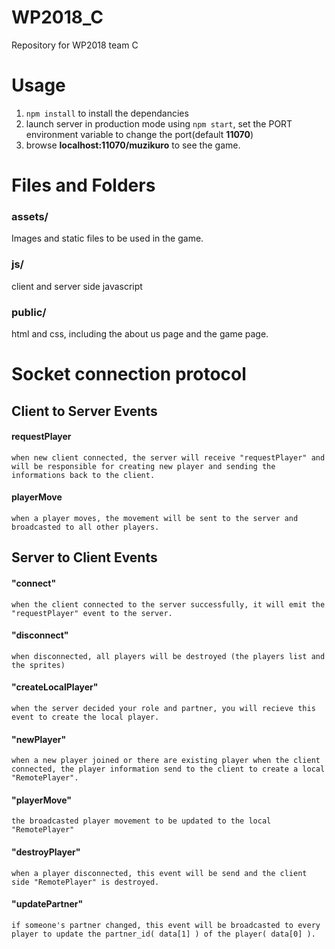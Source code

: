 # WP2018_C
Repository for WP2018 team C

# Usage
1. `npm install` to install the dependancies
2. launch server in production mode using `npm start`, set the PORT environment variable to change the port(default __11070__)
3. browse __localhost:11070/muzikuro__ to see the game.

# Files and Folders
### assets/
Images and static files to be used in the game.
### js/
client and server side javascript
### public/
html and css, including the about us page and the game page.

# Socket connection protocol
## Client to Server Events
#### requestPlayer
    when new client connected, the server will receive "requestPlayer" and will be responsible for creating new player and sending the informations back to the client.
#### playerMove
    when a player moves, the movement will be sent to the server and broadcasted to all other players.
## Server to Client Events
#### "connect"
    when the client connected to the server successfully, it will emit the "requestPlayer" event to the server.
#### "disconnect"
    when disconnected, all players will be destroyed (the players list and the sprites)
#### "createLocalPlayer"
    when the server decided your role and partner, you will recieve this event to create the local player.
#### "newPlayer"
    when a new player joined or there are existing player when the client connected, the player information send to the client to create a local "RemotePlayer".
#### "playerMove"
    the broadcasted player movement to be updated to the local "RemotePlayer"
#### "destroyPlayer"
    when a player disconnected, this event will be send and the client side "RemotePlayer" is destroyed.
#### "updatePartner"
    if someone's partner changed, this event will be broadcasted to every player to update the partner_id( data[1] ) of the player( data[0] ).